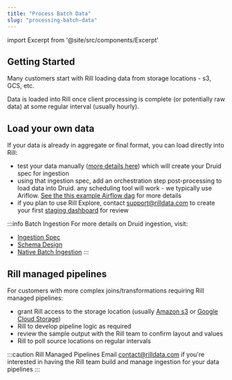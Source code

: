 ```yaml
---
title: "Process Batch Data"
slug: "processing-batch-data"
---
```

import Excerpt from '@site/src/components/Excerpt'

<Excerpt text="Load data into Rill's data store via storage locations" />

## Getting Started
Many customers start with Rill loading data from storage locations - s3, GCS, etc. 

Data is loaded into Rill once client processing is complete (or potentially raw data) at some regular interval (usually hourly). 

## Load your own data

If your data is already in aggregate or final format, you can load directly into Rill: 
  * test your data manually ([more details here](https://druid.apache.org/docs/latest/ingestion/index.html)) which will create your Druid spec for ingestion
  *  using that ingestion spec, add an orchestration step post-processing to load data into Druid. any scheduling tool will work - we typically use Ariflow. [See the this example Airflow dag](https://github.com/gorillio/airflow-druid-examples) for more details
  * if you plan to use Rill Explore, contact support@rilldata.com to create your first [staging dashboard](/getting-started) for review

:::info Batch Ingestion
For more details on Druid ingestion, visit: 
  * [Ingestion Spec](https://druid.apache.org/docs/latest/ingestion/ingestion-spec.html) 
  * [Schema Design](https://druid.apache.org/docs/latest/ingestion/schema-design.html) 
  * [Native Batch Ingestion](https://druid.apache.org/docs/latest/ingestion/native-batch.html) 
:::


## Rill managed pipelines

For customers with more complex joins/transformations requiring Rill managed pipelines: 
  * grant Rill access to the storage location (usually [Amazon s3](/aws-s3-bucket) or [Google Cloud Storage](/gcs-bucket))
  * Rill to develop pipeline logic as required
  * review the sample output with the Rill team to confirm layout and values
  * Rill to poll source locations on regular intervals

:::caution Rill Managed Pipelines
Email [contact@rilldata.com](mailto:contact@rilldata.com) if you're interested in having the Rill team build and manage ingestion for your data pipelines
:::